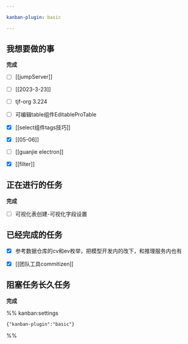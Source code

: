 ```yaml
---

kanban-plugin: basic

---
```


## 我想要做的事

**完成**
- [ ] [[jumpServer]]
- [ ] [[2023-3-23]]
- [ ] tjf-org 3.224
- [ ] 可编辑table组件EditableProTable
- [x] [[select组件tags技巧]]
- [x] [[05-06]]
- [ ] [[guanjie electron]]
- [x] [[filter]]


## 正在进行的任务

**完成**
- [ ] 可视化表创建-可视化字段设置


## 已经完成的任务

- [x] 参考数据仓库的cv和ev枚举，把模型开发内的改下，和推理服务内也有
- [x] [[团队工具commitizen]]


## 阻塞任务长久任务

**完成**




%% kanban:settings
```
{"kanban-plugin":"basic"}
```
%%